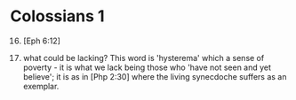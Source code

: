# Colossians 1


16) [Eph 6:12]

24) what could be lacking?  This word is 'hysterema' which a sense of poverty - it is what we lack being those who 'have not seen and yet believe'; it is as in [Php 2:30] where the living synecdoche suffers as an exemplar.
